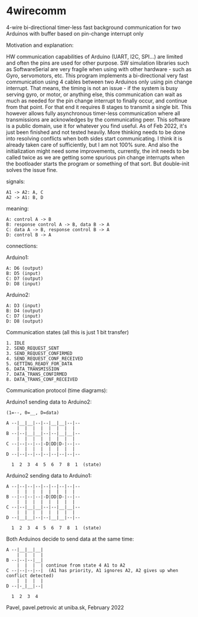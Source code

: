 # 4wirecomm

4-wire bi-directional timer-less fast background communication for two Arduinos with buffer based on pin-change interrupt only

Motivation and explanation:

HW communication capabilities of Arduino (UART, I2C, SPI...) are limited and often the pins are used for other purpose.
SW simulation libraries such as SoftwareSerial are very fragile when using with other hardware - such as Gyro, servomotors, etc.
This program implements a bi-directional very fast communication using 4 cables between two Arduinos only using pin change interrupt.
That means, the timing is not an issue - if the system is busy serving gyro, or motor, or anything else, this communication 
can wait as much as needed for the pin change interrupt to finally occur, and continue from that point. For that end it requires
8 stages to transmit a single bit. This however allows fully asynchronous timer-less communication where all transmissions are
acknowledges by the communicating peer. This software is a public domain, use it for whatever you find useful.
As of Feb 2022, it's just been finished and not tested heavily. More thinking needs to be done into resolving conflicts
when both sides start communicating. I think it is already taken care of sufficiently, but I am not 100% sure. And also
the initialization might need some improvements, currently, the init needs to be called twice as we are getting some spurious
pin change interrupts when the bootloader starts the program or something of that sort. But double-init solves the issue fine.


signals: 

    A1 -> A2: A, C
    A2 -> A1: B, D


meaning:

    A: control A -> B
    B: response control A -> B, data B -> A
    C: data A -> B, response control B -> A
    D: control B -> A


connections:

Arduino1:

    A: D6 (output)
    B: D5 (input)
    C: D7 (output)
    D: D8 (input)

Arduino2:

    A: D3 (input)
    B: D4 (output)
    C: D7 (input)
    D: D8 (output)


Communication states (all this is just 1 bit transfer)

    1. IDLE
    2. SEND_REQUEST_SENT
    3. SEND_REQUEST_CONFIRMED
    4. SEND_REQUEST_CONF_RECEIVED
    5. GETTING_READY_FOR_DATA
    6. DATA_TRANSMISSION
    7. DATA_TRANS_CONFIRMED
    8. DATA_TRANS_CONF_RECEIVED


Communication protocol (time diagrams):

Arduino1 sending data to Arduino2:

    (1=--, 0=__, D=data)
    
    A --|__|__|--|--|__|__|--|--
        |  |  |  |  |  |  |  |  
    B --|--|__|__|--|--|__|__|--
        |  |  |  |  |  |  |  |
    C --|--|--|--|-D|DD|D-|--|--
        |  |  |  |  |  |  |  |
    D --|--|--|--|--|--|--|--|--
    
      1  2  3  4  5  6  7  8  1  (state)
    
Arduino2 sending data to Arduino1:

    A --|--|--|--|--|--|--|--|--
        |  |  |  |  |  |  |  |  
    B --|--|--|--|-D|DD|D-|--|--
        |  |  |  |  |  |  |  |
    C --|--|__|__|--|--|__|__|--
        |  |  |  |  |  |  |  |
    D --|__|__|--|--|__|__|--|--
    
      1  2  3  4  5  6  7  8  1  (state)

Both Arduinos decide to send data at the same time:

    A --|__|__|__|
        |  |  |  |
    B --|--|--|__|
        |  |  |  | continue from state 4 A1 to A2
    C --|--|--|--|  (A1 has priority, A1 ignores A2, A2 gives up when conflict detected)
        |  |  |  |
    D --|-_|__|--|
    
      1  2  3  4  

Pavel, pavel.petrovic at uniba.sk, February 2022
